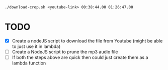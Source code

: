 `./download-crop.sh <youtube-link> 00:38:44.00 01:26:47.00`


# TODO
- [x] Create a nodeJS script to download the file from Youtube (might be able to just use it in lambda) 
- [ ] Create a NodeJS script to prune the mp3 audio file 
- [ ] If both the steps above are quick then could just create them as a lambda function